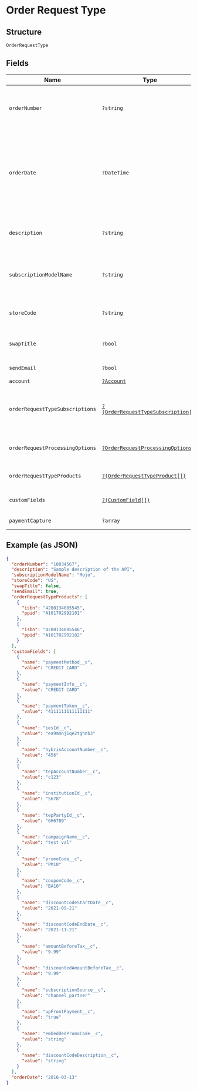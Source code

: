 
# Order Request Type

## Structure

`OrderRequestType`

## Fields

| Name | Type | Tags | Description | Getter | Setter |
|  --- | --- | --- | --- | --- | --- |
| `orderNumber` | `?string` | Optional | Hybris/PMC/OASIS Order Number.<br>**Constraints**: *Minimum Length*: `1`, *Maximum Length*: `50` | getOrderNumber(): ?string | setOrderNumber(?string orderNumber): void |
| `orderDate` | `?DateTime` | Optional | The date when the order is signed. All the order actions under this order will use this order date as the contract effective date if the contract effective date field is skipped or its value is left as null. | getOrderDate(): ?\DateTime | setOrderDate(?\DateTime orderDate): void |
| `description` | `?string` | Optional | A description of the order.<br>**Constraints**: *Maximum Length*: `500` | getDescription(): ?string | setDescription(?string description): void |
| `subscriptionModelName` | `?string` | Optional | Subscription Model Name.<br>**Constraints**: *Minimum Length*: `1`, *Maximum Length*: `50` | getSubscriptionModelName(): ?string | setSubscriptionModelName(?string subscriptionModelName): void |
| `storeCode` | `?string` | Optional | store identifier<br>**Constraints**: *Maximum Length*: `20` | getStoreCode(): ?string | setStoreCode(?string storeCode): void |
| `swapTitle` | `?bool` | Optional | Use for swapTitle.If swaptitle than value will be true. | getSwapTitle(): ?bool | setSwapTitle(?bool swapTitle): void |
| `sendEmail` | `?bool` | Optional | send email to the user | getSendEmail(): ?bool | setSendEmail(?bool sendEmail): void |
| `account` | [`?Account`](../../doc/models/account.md) | Optional | - | getAccount(): ?Account | setAccount(?Account account): void |
| `orderRequestTypeSubscriptions` | [`?(OrderRequestTypeSubscription[])`](../../doc/models/order-request-type-subscription.md) | Optional | new account details required to create subscription. This block is mandate for new customer | getOrderRequestTypeSubscriptions(): ?array | setOrderRequestTypeSubscriptions(?array orderRequestTypeSubscriptions): void |
| `orderRequestProcessingOptions` | [`?OrderRequestProcessingOptions`](../../doc/models/order-request-processing-options.md) | Optional | Invoice or Payment. | getOrderRequestProcessingOptions(): ?OrderRequestProcessingOptions | setOrderRequestProcessingOptions(?OrderRequestProcessingOptions orderRequestProcessingOptions): void |
| `orderRequestTypeProducts` | [`?(OrderRequestTypeProduct[])`](../../doc/models/order-request-type-product.md) | Optional | - | getOrderRequestTypeProducts(): ?array | setOrderRequestTypeProducts(?array orderRequestTypeProducts): void |
| `customFields` | [`?(CustomField[])`](../../doc/models/custom-field.md) | Optional | Information about the payment related fields. | getCustomFields(): ?array | setCustomFields(?array customFields): void |
| `paymentCapture` | `?array` | Optional | - | getPaymentCapture(): ?array | setPaymentCapture(?array paymentCapture): void |

## Example (as JSON)

```json
{
  "orderNumber": "10034567",
  "description": "Sample description of the API",
  "subscriptionModelName": "Mojo",
  "storeCode": "US",
  "swapTitle": false,
  "sendEmail": true,
  "orderRequestTypeProducts": [
    {
      "isbn": "4280134085545",
      "ppid": "A101702992101"
    },
    {
      "isbn": "4280134085546",
      "ppid": "A101702992102"
    }
  ],
  "customFields": [
    {
      "name": "paymentMethod__c",
      "value": "CREDIT CARD"
    },
    {
      "name": "paymentInfo__c",
      "value": "CREDIT CARD"
    },
    {
      "name": "paymentToken__c",
      "value": "4111111111111111"
    },
    {
      "name": "iesId__c",
      "value": "ea9mmnj1qe2tghnb3"
    },
    {
      "name": "hybrisAccountNumber__c",
      "value": "456"
    },
    {
      "name": "tepAccountNumber__c",
      "value": "c123"
    },
    {
      "name": "institutionId__c",
      "value": "5678"
    },
    {
      "name": "tepPartyId__c",
      "value": "GH6789"
    },
    {
      "name": "campaignName__c",
      "value": "test val"
    },
    {
      "name": "promoCode__c",
      "value": "PM10"
    },
    {
      "name": "couponCode__c",
      "value": "BA10"
    },
    {
      "name": "discountCodeStartDate__c",
      "value": "2021-09-21"
    },
    {
      "name": "discountCodeEndDate__c",
      "value": "2021-11-21"
    },
    {
      "name": "amountBeforeTax__c",
      "value": "9.99"
    },
    {
      "name": "discountedAmountBeforeTax__c",
      "value": "9.99"
    },
    {
      "name": "subscriptionSource__c",
      "value": "channel_partner"
    },
    {
      "name": "upFrontPayment__c",
      "value": "true"
    },
    {
      "name": "embeddedPromoCode__c",
      "value": "string"
    },
    {
      "name": "discountCodeDescription__c",
      "value": "string"
    }
  ],
  "orderDate": "2016-03-13"
}
```

